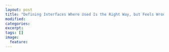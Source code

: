 ```yaml
---
layout: post
title: "Defining Interfaces Where Used Is the Right Way, but Feels Wrong"
modified:
categories: 
excerpt:
tags: []
image:
  feature:
---
```


